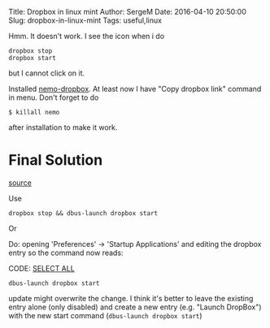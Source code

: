 Title: Dropbox in linux mint
Author: SergeM
Date: 2016-04-10 20:50:00
Slug: dropbox-in-linux-mint
Tags: useful,linux


Hmm. It doesn't work.
I see the icon when i do
```
dropbox stop
dropbox start
```
but I cannot click on it.

Installed [nemo-dropbox](https://github.com/linuxmint/nemo-extensions/tree/master/nemo-dropbox). At least now I have "Copy dropbox link" command in menu.
Don't forget to do

```
$ killall nemo
```

after installation to make it work.
# Final Solution
[source](https://forums.linuxmint.com/viewtopic.php?f=47&t=184839&sid=1d53fe0089b25098495531994c543ee4&start=80)&nbsp;

Use
```
dropbox stop && dbus-launch dropbox start
```

Or

Do: opening 'Preferences' -> 'Startup Applications' and editing the dropbox entry so the command now reads:

CODE: [SELECT ALL](https://forums.linuxmint.com/viewtopic.php?f=47&t=184839&sid=1d53fe0089b25098495531994c543ee4&start=80)

```
dbus-launch dropbox start
```

update might overwrite the change. I think it's better to leave the existing entry alone (only disabled) and create a new entry (e.g. "Launch DropBox") with the new start command (`dbus-launch dropbox start`)
